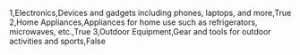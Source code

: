 1,Electronics,Devices and gadgets including phones, laptops, and more,True
2,Home Appliances,Appliances for home use such as refrigerators, microwaves, etc.,True
3,Outdoor Equipment,Gear and tools for outdoor activities and sports,False